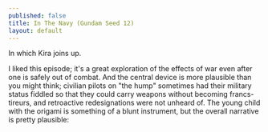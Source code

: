 ```yaml
---
published: false
title: In The Navy (Gundam Seed 12)
layout: default
---
```


In which Kira joins up.

I liked this episode; it's a great exploration of the effects of war even after one is safely out of combat. And the central device is more plausible than you might think; civilian pilots on "the hump" sometimes had their military status fiddled so that they could carry weapons without becoming francs-tireurs, and retroactive redesignations were not unheard of. The young child with the origami is something of a blunt instrument, but the overall narrative is pretty plausible: 